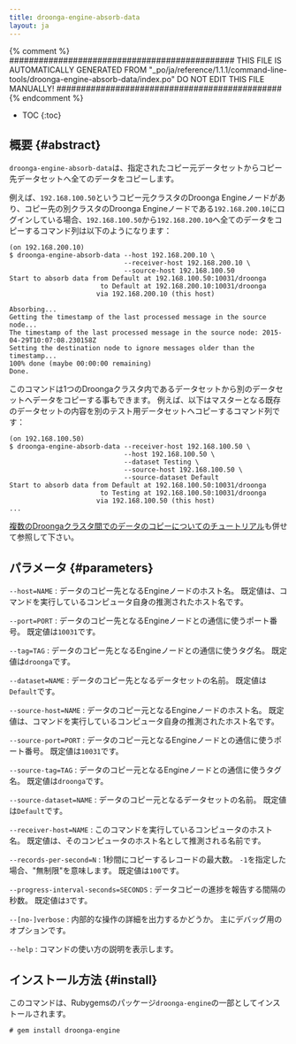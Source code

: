 ```yaml
---
title: droonga-engine-absorb-data
layout: ja
---
```


{% comment %}
##############################################
  THIS FILE IS AUTOMATICALLY GENERATED FROM
  "_po/ja/reference/1.1.1/command-line-tools/droonga-engine-absorb-data/index.po"
  DO NOT EDIT THIS FILE MANUALLY!
##############################################
{% endcomment %}


* TOC
{:toc}

## 概要 {#abstract}

`droonga-engine-absorb-data`は、指定されたコピー元データセットからコピー先データセットへ全てのデータをコピーします。

例えば、`192.168.100.50`というコピー元クラスタのDroonga Engineノードがあり、コピー先の別クラスタのDroonga Engineノードである`192.168.200.10`にログインしている場合、`192.168.100.50`から`192.168.200.10`へ全てのデータをコピーするコマンド列は以下のようになります：

~~~
(on 192.168.200.10)
$ droonga-engine-absorb-data --host 192.168.200.10 \
                             --receiver-host 192.168.200.10 \
                             --source-host 192.168.100.50
Start to absorb data from Default at 192.168.100.50:10031/droonga
                       to Default at 192.168.200.10:10031/droonga
                      via 192.168.200.10 (this host)

Absorbing...
Getting the timestamp of the last processed message in the source node...
The timestamp of the last processed message in the source node: 2015-04-29T10:07:08.230158Z
Setting the destination node to ignore messages older than the timestamp...
100% done (maybe 00:00:00 remaining)
Done.
~~~

このコマンドは1つのDroongaクラスタ内であるデータセットから別のデータセットへデータをコピーする事もできます。
例えば、以下はマスターとなる既存のデータセットの内容を別のテスト用データセットへコピーするコマンド列です：

~~~
(on 192.168.100.50)
$ droonga-engine-absorb-data --receiver-host 192.168.100.50 \
                             --host 192.168.100.50 \
                             --dataset Testing \
                             --source-host 192.168.100.50 \
                             --source-dataset Default
Start to absorb data from Default at 192.168.100.50:10031/droonga
                       to Testing at 192.168.100.50:10031/droonga
                      via 192.168.100.50 (this host)
...
~~~

[複数のDroongaクラスタ間でのデータのコピーについてのチュートリアル](/ja/tutorial/dump-restore/)も併せて参照して下さい。


## パラメータ {#parameters}

`--host=NAME`
: データのコピー先となるEngineノードのホスト名。
  既定値は、コマンドを実行しているコンピュータ自身の推測されたホスト名です。

`--port=PORT`
: データのコピー先となるEngineノードとの通信に使うポート番号。
  既定値は`10031`です。

`--tag=TAG`
: データのコピー先となるEngineノードとの通信に使うタグ名。
  既定値は`droonga`です。

`--dataset=NAME`
: データのコピー先となるデータセットの名前。
  既定値は`Default`です。

`--source-host=NAME`
: データのコピー元となるEngineノードのホスト名。
  既定値は、コマンドを実行しているコンピュータ自身の推測されたホスト名です。

`--source-port=PORT`
: データのコピー元となるEngineノードとの通信に使うポート番号。
  既定値は`10031`です。

`--source-tag=TAG`
: データのコピー元となるEngineノードとの通信に使うタグ名。
  既定値は`droonga`です。

`--source-dataset=NAME`
: データのコピー元となるデータセットの名前。
  既定値は`Default`です。

`--receiver-host=NAME`
: このコマンドを実行しているコンピュータのホスト名。
  既定値は、そのコンピュータのホスト名として推測される名前です。

`--records-per-second=N`
: 1秒間にコピーするレコードの最大数。
  `-1`を指定した場合、"無制限"を意味します。
  既定値は`100`です。

`--progress-interval-seconds=SECONDS`
: データコピーの進捗を報告する間隔の秒数。
  既定値は`3`です。

`--[no-]verbose`
: 内部的な操作の詳細を出力するかどうか。
  主にデバッグ用のオプションです。

`--help`
: コマンドの使い方の説明を表示します。

## インストール方法 {#install}

このコマンドは、Rubygemsのパッケージ`droonga-engine`の一部としてインストールされます。

~~~
# gem install droonga-engine
~~~

